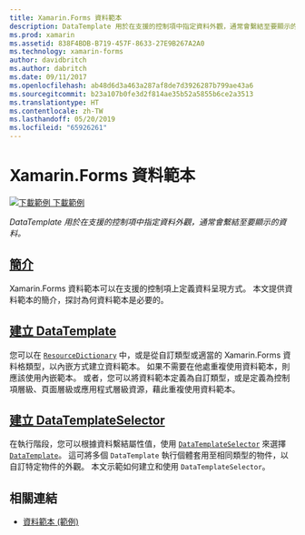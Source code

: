 ```yaml
---
title: Xamarin.Forms 資料範本
description: DataTemplate 用於在支援的控制項中指定資料外觀，通常會繫結至要顯示的資料。
ms.prod: xamarin
ms.assetid: 838F4BDB-B719-457F-8633-27E9B267A2A0
ms.technology: xamarin-forms
author: davidbritch
ms.author: dabritch
ms.date: 09/11/2017
ms.openlocfilehash: ab48d6d3a463a287af8de7d3926287b799ae43a6
ms.sourcegitcommit: b23a107b0fe3d2f814ae35b52a5855b6ce2a3513
ms.translationtype: HT
ms.contentlocale: zh-TW
ms.lasthandoff: 05/20/2019
ms.locfileid: "65926261"
---
```

# <a name="xamarinforms-data-templates"></a>Xamarin.Forms 資料範本

[![下載範例](~/media/shared/download.png) 下載範例](https://developer.xamarin.com/samples/xamarin-forms/Templates/DataTemplates/)

_DataTemplate 用於在支援的控制項中指定資料外觀，通常會繫結至要顯示的資料。_

## <a name="introductionintroductionmd"></a>[簡介](introduction.md)

Xamarin.Forms 資料範本可以在支援的控制項上定義資料呈現方式。 本文提供資料範本的簡介，探討為何資料範本是必要的。

## <a name="creating-a-datatemplatecreatingmd"></a>[建立 DataTemplate](creating.md)

您可以在 [`ResourceDictionary`](xref:Xamarin.Forms.ResourceDictionary) 中，或是從自訂類型或適當的 Xamarin.Forms 資料格類型，以內嵌方式建立資料範本。 如果不需要在他處重複使用資料範本，則應該使用內嵌範本。 或者，您可以將資料範本定義為自訂類型，或是定義為控制項層級、頁面層級或應用程式層級資源，藉此重複使用資料範本。

## <a name="creating-a-datatemplateselectorselectormd"></a>[建立 DataTemplateSelector](selector.md)

在執行階段，您可以根據資料繫結屬性值，使用 [`DataTemplateSelector`](xref:Xamarin.Forms.DataTemplateSelector) 來選擇 [`DataTemplate`](xref:Xamarin.Forms.DataTemplate)。 這可將多個 `DataTemplate` 執行個體套用至相同類型的物件，以自訂特定物件的外觀。 本文示範如何建立和使用 `DataTemplateSelector`。


## <a name="related-links"></a>相關連結

- [資料範本 (範例)](https://developer.xamarin.com/samples/xamarin-forms/Templates/DataTemplates/)
